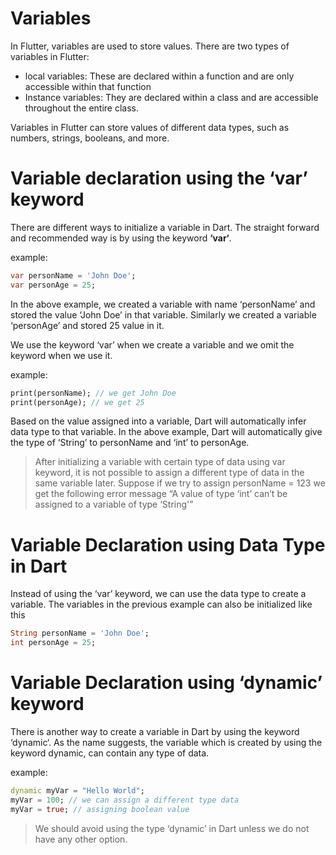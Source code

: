 # Variables

In Flutter, variables are used to store values. There are two types of variables in Flutter:

- local variables: These are declared within a function and are only accessible within that function
- Instance variables: They are declared within a class and are accessible throughout the entire class.

Variables in Flutter can store values of different data types, such as numbers, strings, booleans, and more.

# Variable declaration using the ‘var’ keyword

There are different ways to initialize a variable in Dart. The straight forward and recommended way is by using the keyword **‘var‘**.

example:

```dart
var personName = 'John Doe';
var personAge = 25;
```

In the above example, we created a variable with name ‘personName’ and stored the value ‘John Doe’ in that variable. Similarly we created a variable ‘personAge’ and stored 25 value in it.

We use the keyword ‘var’ when we create a variable and we omit the keyword when we use it.

example:

```dart
print(personName); // we get John Doe
print(personAge); // we get 25
```

Based on the value assigned into a variable, Dart will automatically infer data type to that variable. In the above example, Dart will automatically give the type of ‘String’ to personName and ‘int’ to personAge.

> After initializing a variable with certain type of data using var keyword, it is not possible to assign a different type of data in the same variable later.
>Suppose if we try to assign personName = 123  we get the following error message
> “A value of type ‘int’ can’t be assigned to a variable of type ‘String'”

# Variable Declaration using Data Type in Dart

Instead of using the ‘var’ keyword, we can use the data type to create a variable. The variables in the previous example can also be initialized like this

```dart
String personName = 'John Doe';
int personAge = 25;
```

# Variable Declaration using ‘dynamic’ keyword

There is another way to create a variable in Dart by using the keyword ‘dynamic‘. As the name suggests, the variable which is created by using the keyword dynamic, can contain any type of data.

example:

```dart
dynamic myVar = "Hello World";
myVar = 100; // we can assign a different type data 
myVar = true; // assigning boolean value
```

>We should avoid using the type ‘dynamic’ in Dart unless we do not have any other option.
